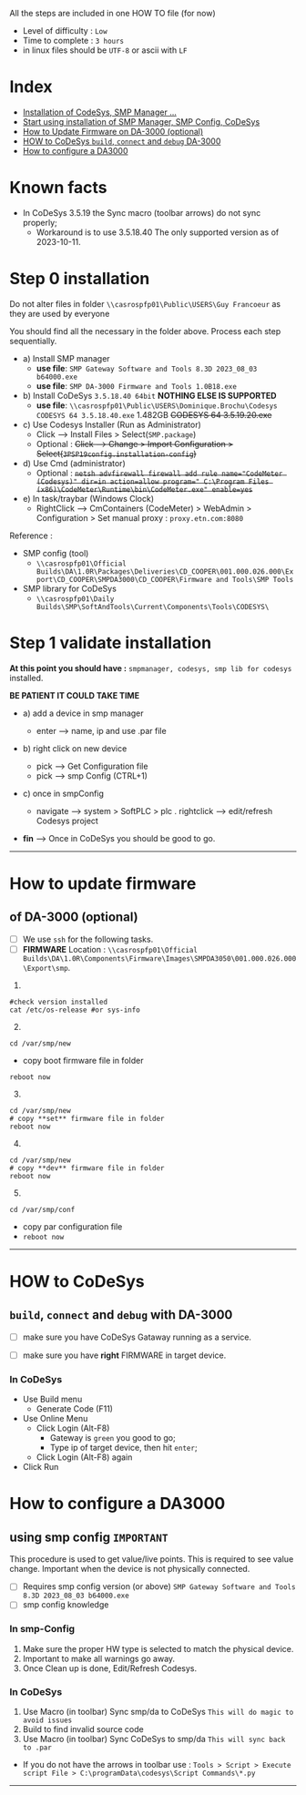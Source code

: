 All the steps are included in one HOW TO file (for now)

- Level of difficulty : `Low`
- Time to complete : `3 hours`
- in linux files should be `UTF-8` or ascii with `LF`

# Index
- [Installation of CodeSys, SMP Manager ...](#step-0-installation)
- [Start using installation of SMP Manager, SMP Config, CoDeSys](#step-1-validate-installation)
- [How to Update Firmware on DA-3000 (optional)](#how-to-update-firmware)
- [HOW to CoDeSys `build`, `connect` and `debug` DA-3000](#how-to-codesys)
- [How to configure a DA3000](#how-to-configure-a-da3000)

# Known facts
- In CoDeSys 3.5.19 the Sync macro (toolbar arrows) do not sync properly;
  + Workaround is to use 3.5.18.40 The only supported version as of 2023-10-11.

# Step 0 installation

Do not alter files in folder `\\casrospfp01\Public\USERS\Guy Francoeur` as they are used by everyone

You should find all the necessary in the folder above. Process each step sequentially.

- a) Install SMP manager
  + **use file**: `SMP Gateway Software and Tools 8.3D 2023_08_03 b64000.exe`
  + **use file**: `SMP DA-3000 Firmware and Tools 1.0B18.exe`
- b) Install CoDeSys `3.5.18.40 64bit` __NOTHING ELSE IS SUPPORTED__
  + **use file**: `\\casrospfp01\Public\USERS\Dominique.Brochu\Codesys` `CODESYS 64 3.5.18.40.exe` 1.482GB ~~CODESYS 64 3.5.19.20.exe~~
- c) Use Codesys Installer (Run as Administrator)
  + Click --> Install Files > Select(`SMP.package`)
  + Optional : ~~Click --> Change > Import Configuration > Select(`3PSP19config.installation-config`)~~
- d) Use Cmd (administrator)
  + Optional : ~~`netsh advfirewall firewall add rule name="CodeMeter (Codesys)" dir=in action=allow program=" C:\Program Files (x86)\CodeMeter\Runtime\bin\CodeMeter.exe" enable=yes`~~
- e) In task/traybar (Windows Clock)
  + RightClick --> CmContainers (CodeMeter) > WebAdmin > Configuration > Set manual proxy : `proxy.etn.com:8080`

Reference :
- SMP config (tool)
  + `\\casrospfp01\Official Builds\DA\1.0R\Packages\Deliveries\CD_COOPER\001.000.026.000\Export\CD_COOPER\SMPDA3000\CD_COOPER\Firmware and Tools\SMP Tools`
- SMP library for CoDeSys
  + `\\casrospfp01\Daily Builds\SMP\SoftAndTools\Current\Components\Tools\CODESYS\`
 
# Step 1 validate installation

**At this point you should have :** `smpmanager, codesys, smp lib for codesys` installed.

**BE PATIENT IT COULD TAKE TIME**

- a) add a device in smp manager
  + enter --> name, ip and use .par file

- b) right click on new device
   + pick --> Get Configuration file
   + pick --> smp Config (CTRL+1)

- c) once in smpConfig
  + navigate --> system > SoftPLC  > plc . rightclick --> edit/refresh Codesys project

- **fin** --> Once in CoDeSys you should be good to go.

---


# How to update firmware
## of DA-3000 (optional)

- [ ] We use `ssh` for the following tasks.
- [ ] **FIRMWARE** Location : `\\casrospfp01\Official Builds\DA\1.0R\Components\Firmware\Images\SMPDA3050\001.000.026.000\Export\smp`.

1. 
```
#check version installed
cat /etc/os-release #or sys-info
```

2. 
```
cd /var/smp/new
```
- copy boot firmware file in folder
```
reboot now
```

3.
```
cd /var/smp/new
# copy **set** firmware file in folder
reboot now
```

4.
```
cd /var/smp/new
# copy **dev** firmware file in folder
reboot now
```

5.
```
cd /var/smp/conf
```
- copy par configuration file
- `reboot now`

---

# HOW to CoDeSys 
## `build`, `connect` and `debug` with DA-3000

- [ ] make sure you have CoDeSys Gataway running as a service.
- [ ] make sure you have __right__ FIRMWARE in target device.


### In CoDeSys 
- Use Build menu
  + Generate Code (F11)
- Use Online Menu
  + Click Login (Alt-F8)
    + Gateway is `green` you good to go;
    + Type ip of target device, then hit `enter`;
  + Click Login (Alt-F8) again
- Click Run
 
# How to configure a DA3000
## using smp config `IMPORTANT`

This procedure is used to get value/live points.  This is required to see value change.  Important when the device is not physically connected.

- [ ] Requires smp config version (or above) `SMP Gateway Software and Tools 8.3D 2023_08_03 b64000.exe`
- [ ] smp config knowledge

### In smp-Config

1.  Make sure the proper HW type is selected to match the physical device.
2.  Important to make all warnings go away.
3.  Once Clean up is done, Edit/Refresh Codesys.

### In CoDeSys

1.  Use Macro (in toolbar) Sync smp/da to CoDeSys `This will do magic to avoid issues`
2.  Build to find invalid source code
3.  Use Macro (in toolbar) Sync CoDeSys to smp/da `This will sync back to .par`

- If you do not have the arrows in toolbar use : `Tools > Script > Execute script File > C:\programData\codesys\Script Commands\*.py`
---
